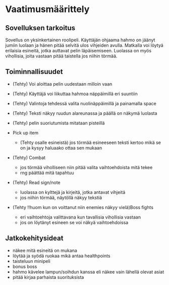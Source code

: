 # Vaatimusmäärittely

## Sovelluksen tarkoitus
Sovellus on yksinkertainen roolipeli. Käyttäjän ohjaama hahmo on jäänyt jumiin luolaan ja hänen pitää selvitä ulos vihjeiden avulla. Matkalla voi löytyä erilaisia esineitä, jotka auttavat pelin läpäisemiseen. Luolassa on myös vihollisia, joita vastaan pitää taistella jos niihin törmää.

## Toiminnallisuudet
- (Tehty) Voi aloittaa pelin uudestaan milloin vaan
- (Tehty) Käyttäjä voi liikuttaa hahmoa näppäimillä eri suuntiin
- (Tehty) Valintoja tehdessä valita nuolinäppäimillä ja painamalla space
- (Tehty) Teksti näkyy ruudun alareunassa ja päällä on näkymä luolasta
- (Tehty) pelin suoriutumista mitataan pisteillä

- Pick up item
  - (Tehty osalle esineistä) jos törmää esineeseen teksti kertoo mikä se on ja kysyy haluaako ottaa sen mukaan
- (Tehty) Combat
  - jos törmää viholliseen niin pitää valita vaihtoehdoista mitä tekee
  - rng päättää mitä tapahtuu
- (Tehty) Read sign/note
  - luolassa on kylttejä ja kirjeitä, jotka antavat vihjeitä
  - jos niihin törmää, näytöllä näkyy tekstiä
- (Tehty !!huom kun on voittanut niin enemies näkyy vielä)Boss fights
  - eri vaihtoehtoja valittavana kun tavallisia vihollisia vastaan
  - jos on löytänyt esineen se voi näkyä vaihtoehdoissa

## Jatkokehitysideat
- näkee mitä esineitä on mukana
- löytää ja syödä ruokaa mikä antaa healthpoints
- taisteluun minipeli
- bonus boss
- hahmo kävelee lampun/soihdun kanssa eli näkee vain lähellä olevat asiat
- pitää kirjaa parhaista suorituksista
